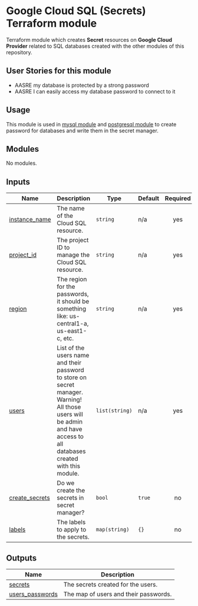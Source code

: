# Google Cloud SQL (Secrets) Terraform module

Terraform module which creates **Secret** resources on **Google Cloud Provider** related to SQL databases created with the other modules of this repository.

## User Stories for this module

- AASRE my database is protected by a strong password
- AASRE I can easily access my database password to connect to it

## Usage

This module is used in [mysql module](../mysql/) and [postgresql module](../postgresql/) to create password for databases and write them in the secret manager.

<!-- BEGIN_TF_DOCS -->
## Modules

No modules.

## Inputs

| Name | Description | Type | Default | Required |
|------|-------------|------|---------|:--------:|
| <a name="input_instance_name"></a> [instance\_name](#input\_instance\_name) | The name of the Cloud SQL resource. | `string` | n/a | yes |
| <a name="input_project_id"></a> [project\_id](#input\_project\_id) | The project ID to manage the Cloud SQL resource. | `string` | n/a | yes |
| <a name="input_region"></a> [region](#input\_region) | The region for the passwords, it should be something like: us-central1-a, us-east1-c, etc. | `string` | n/a | yes |
| <a name="input_users"></a> [users](#input\_users) | List of the users name and their password to store on secret manager. Warning! All those users will be admin and have access to all databases created with this module. | `list(string)` | n/a | yes |
| <a name="input_create_secrets"></a> [create\_secrets](#input\_create\_secrets) | Do we create the secrets in secret manager? | `bool` | `true` | no |
| <a name="input_labels"></a> [labels](#input\_labels) | The labels to apply to the secrets. | `map(string)` | `{}` | no |

## Outputs

| Name | Description |
|------|-------------|
| <a name="output_secrets"></a> [secrets](#output\_secrets) | The secrets created for the users. |
| <a name="output_users_passwords"></a> [users\_passwords](#output\_users\_passwords) | The map of users and their passwords. |
<!-- END_TF_DOCS -->